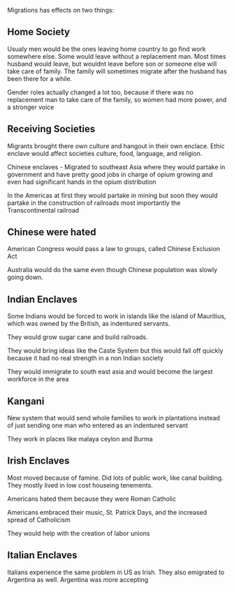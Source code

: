 Migrations has effects on two things:

## Home Society
Usualy men would be the ones leaving home country to go find work somewhere else. Some would leave without a replacement man. Most times husband would leave, but wouldnt leave before son or someone else will take care of family. The family will sometimes migrate after the husband has been there for a while.

Gender roles actually changed a lot too, because if there was no replacement man to take care of the family, so women had more power, and a stronger voice

## Receiving Societies
Migrants brought there own culture and hangout in their own enclace. Ethic enclave would affect societies culture, food, language, and religion.

Chinese enclaves - Migrated to southeast Asia where they would partake in government and have pretty good jobs in charge of opium growing and even had significant hands in the opium distribution

In the Americas at first they would partake in mining but soon they would partake in the construction of railroads most importantly the Transcontinental railroad 

## Chinese were hated
American Congress would pass a law to groups, called Chinese Exclusion Act

Australia would do the same even though Chinese population was slowly going down. 

## Indian Enclaves
Some Indians would be forced to work in islands like the island of Mauritius, which was owned by the British, as indentured servants.

They would grow sugar cane and build railroads.  

They would bring ideas like the Caste System but this would fall off quickly because it had no real strength in a non Indian society 

They would immigrate to south east asia and would become the largest workforce in the area 

## Kangani 
New system that would send whole families to work in plantations instead of just sending one man who entered as an indentured servant

They work in places like malaya ceylon and Burma 

## Irish Enclaves 
Most moved because of famine. Did lots of public work, like canal building. They mostly lived in low cost houseing tenements. 

Americans hated them because they were Roman Catholic

Americans embraced their music, St. Patrick Days, and the increased spread of Catholicism 

They would help with the creation of labor unions

## Italian Enclaves
Italians experience the same problem in US as Irish. They also emigrated to Argentina as well. Argentina was more accepting